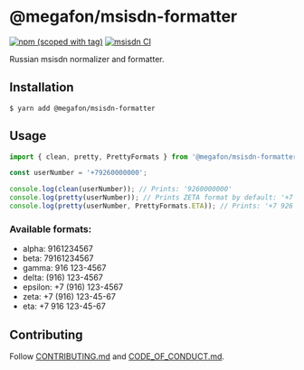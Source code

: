 # @megafon/msisdn-formatter

[![npm (scoped with tag)](https://img.shields.io/npm/v/@megafon/msisdn-formatter/latest?label=%40megafon%2Fmsisdn-formatter)](https://www.npmjs.com/package/@megafon/msisdn-formatter/v/latest) 
[![msisdn CI](https://github.com/MegafonWebLab/msisdn-formatter/actions/workflows/auto-publish.yaml/badge.svg)](https://github.com/MegafonWebLab/msisdn-formatter/actions/workflows/auto-publish.yaml)

Russian msisdn normalizer and formatter.

## Installation

```
$ yarn add @megafon/msisdn-formatter
```

## Usage

```typescript
import { clean, pretty, PrettyFormats } from '@megafon/msisdn-formatter';

const userNumber = '+79260000000';

console.log(clean(userNumber)); // Prints: '9260000000'
console.log(pretty(userNumber)); // Prints ZETA format by default: '+7 (926) 000-00-00'
console.log(pretty(userNumber, PrettyFormats.ETA)); // Prints: '+7 926 000-00-00'
```

### Available formats:

* alpha: 9161234567
* beta: 79161234567
* gamma: 916 123-4567
* delta: (916) 123-4567
* epsilon: +7 (916) 123-4567
* zeta: +7 (916) 123-45-67
* eta: +7 916 123-45-67

## Contributing

Follow [CONTRIBUTING.md](CONTRIBUTING.md) and [CODE_OF_CONDUCT.md](CODE_OF_CONDUCT.md).
